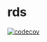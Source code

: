 # rds

[![codecov](https://codecov.io/gh/hacker65536/rds/branch/master/graph/badge.svg)](https://codecov.io/gh/hacker65536/rds)
